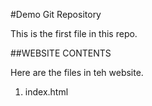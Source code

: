 #Demo Git Repository

This is the first file in this repo.

##WEBSITE CONTENTS

Here are the files in teh website.

1. index.html